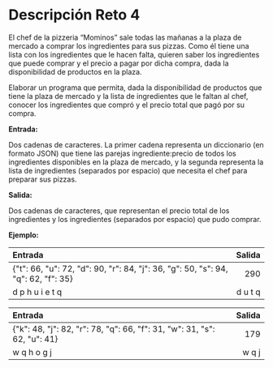 # Descripción Reto 4

El chef de la pizzeria “Mominos” sale todas las mañanas a la plaza de mercado a comprar los ingredientes para sus pizzas. Como él tiene una lista con los ingredientes que le hacen falta, quieren saber los ingredientes que puede comprar y el precio a pagar por dicha compra, dada la disponibilidad de productos en la plaza.

Elaborar un programa que permita, dada la disponibilidad de productos que tiene la plaza de mercado y la lista de ingredientes que le faltan al chef, conocer los ingredientes que compró y el precio total que pagó por su compra.

**Entrada:**

Dos cadenas de caracteres. La primer cadena representa un diccionario (en formato JSON) que tiene las parejas ingrediente:precio de todos los ingredientes disponibles en la plaza de mercado, y la segunda representa la lista de ingredientes (separados por espacio) que necesita el chef para preparar sus pizzas.

**Salida:**

Dos cadenas de caracteres, que representan el precio total de los ingredientes y los ingredientes (separados por espacio) que pudo comprar.

**Ejemplo:**

| Entrada      | Salida |
|:--------- | -----:|
| {"t": 66, "u": 72, "d": 90, "r": 84, "j": 36, "g": 50, "s": 94, "q": 62, "f": 35}  | 290 |
| d p h u i e t q     |   d u t q |

| Entrada      | Salida |
|:--------- | -----:|
| {"k": 48, "j": 82, "r": 78, "q": 66, "f": 31, "w": 31, "s": 62, "u": 41}  | 179 |
| w q h o g j     |   w q j |


